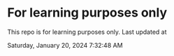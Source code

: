 # For learning purposes only
This repo is for learning purposes only.
Last updated at

Saturday, January 20, 2024 7:32:48 AM

